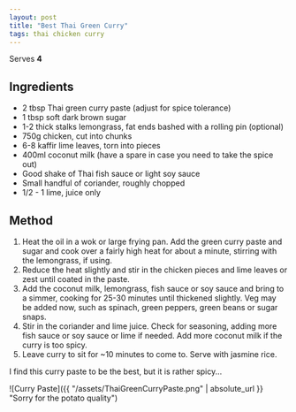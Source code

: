 ```yaml
---
layout: post
title: "Best Thai Green Curry"
tags: thai chicken curry
---
```


Serves **4**

## Ingredients

* 2 tbsp Thai green curry paste (adjust for spice tolerance)
* 1 tbsp soft dark brown sugar
* 1-2 thick stalks lemongrass, fat ends bashed with a rolling pin (optional)
* 750g chicken, cut into chunks
* 6-8 kaffir lime leaves, torn into pieces
* 400ml coconut milk (have a spare in case you need to take the spice out)
* Good shake of Thai fish sauce or light soy sauce
* Small handful of coriander, roughly chopped
* 1/2 - 1 lime, juice only

## Method

1. Heat the oil in a wok or large frying pan. Add the green curry paste and sugar and cook over a
   fairly high heat for about a minute, stirring with the lemongrass, if using.
2. Reduce the heat slightly and stir in the chicken pieces and lime leaves or zest until coated in
   the paste.
3. Add the coconut milk, lemongrass, fish sauce or soy sauce and bring to a simmer, cooking for
   25-30 minutes until thickened slightly. Veg may be added now, such as spinach, green peppers,
   green beans or sugar snaps.
4. Stir in the coriander and lime juice. Check for seasoning, adding more fish sauce or soy sauce
   or lime if needed. Add more coconut milk if the curry is too spicy.
2. Leave curry to sit for ~10 minutes to come to. Serve with jasmine rice.

I find this curry paste to be the best, but it is rather spicy...

![Curry Paste]({{ "/assets/ThaiGreenCurryPaste.png" | absolute_url }} "Sorry for the potato
quality")

